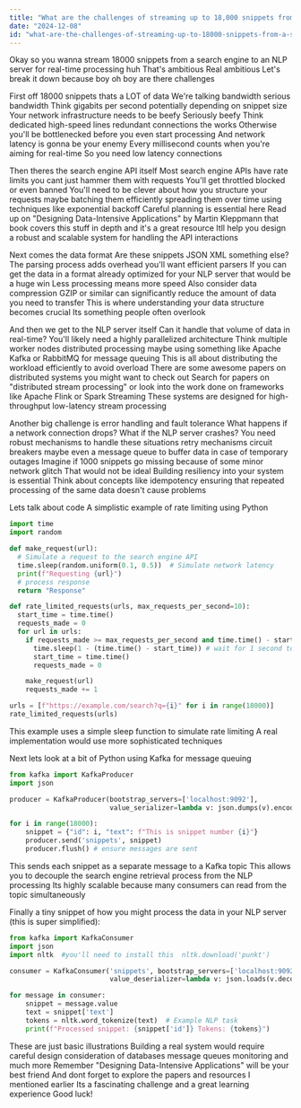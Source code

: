```yaml
---
title: "What are the challenges of streaming up to 18,000 snippets from a search engine to an NLP server for real-time processing?"
date: "2024-12-08"
id: "what-are-the-challenges-of-streaming-up-to-18000-snippets-from-a-search-engine-to-an-nlp-server-for-real-time-processing"
---
```


Okay so you wanna stream 18000 snippets from a search engine to an NLP server for real-time processing huh  That's ambitious  Real ambitious  Let's break it down  because boy oh boy are there challenges

First off  18000 snippets thats a LOT of data  We're talking bandwidth  serious bandwidth  Think gigabits per second potentially depending on snippet size  Your network infrastructure needs to be beefy  Seriously beefy  Think dedicated high-speed lines redundant connections  the works  Otherwise you'll be bottlenecked before you even start processing  And network latency is gonna be your enemy  Every millisecond counts when you're aiming for real-time  So you need low latency connections  

Then theres the search engine API itself  Most search engine APIs have rate limits  you cant just hammer them with requests  You'll get throttled blocked or even banned  You'll need to be clever about how you structure your requests maybe batching them efficiently spreading them over time using techniques like exponential backoff  Careful planning is essential here  Read up on  "Designing Data-Intensive Applications" by Martin Kleppmann  that book covers this stuff in depth and it's a great resource  Itll help you design a robust and scalable system for handling the API interactions

Next comes the data format  Are these snippets JSON XML something else?  The parsing process adds overhead  you'll want efficient parsers  If you can get the data in a format already optimized for your NLP server that would be a huge win  Less processing means more speed   Also consider data compression  GZIP or similar can significantly reduce the amount of data you need to transfer  This is where understanding your data structure becomes crucial   Its something people often overlook  

And then we get to the NLP server itself  Can it handle that volume of data in real-time?   You'll likely need a highly parallelized architecture  Think multiple worker nodes distributed processing  maybe using something like Apache Kafka or RabbitMQ for message queuing  This is all about distributing the workload efficiently to avoid overload  There are some awesome papers on distributed systems you might want to check out  Search for papers on "distributed stream processing"  or look into the work done on frameworks like Apache Flink or Spark Streaming  These systems are designed for high-throughput low-latency stream processing  

Another big challenge is error handling and fault tolerance  What happens if a network connection drops?  What if the NLP server crashes?   You need robust mechanisms to handle these situations  retry mechanisms  circuit breakers  maybe even a message queue to buffer data in case of temporary outages  Imagine if 1000 snippets go missing because of some minor network glitch  That would not be ideal  Building resiliency into your system is essential  Think about concepts like idempotency  ensuring that repeated processing of the same data doesn't cause problems


Lets talk about code  A simplistic example of rate limiting using Python

```python
import time
import random

def make_request(url):
  # Simulate a request to the search engine API
  time.sleep(random.uniform(0.1, 0.5))  # Simulate network latency
  print(f"Requesting {url}")
  # process response 
  return "Response"

def rate_limited_requests(urls, max_requests_per_second=10):
  start_time = time.time()
  requests_made = 0
  for url in urls:
    if requests_made >= max_requests_per_second and time.time() - start_time < 1:
      time.sleep(1 - (time.time() - start_time)) # wait for 1 second to pass before the next batch
      start_time = time.time()
      requests_made = 0

    make_request(url)
    requests_made += 1

urls = [f"https://example.com/search?q={i}" for i in range(18000)]
rate_limited_requests(urls)
```

This example uses a simple sleep function to simulate rate limiting   A real implementation would use more sophisticated techniques

Next lets look at a bit of Python using Kafka for message queuing

```python
from kafka import KafkaProducer
import json

producer = KafkaProducer(bootstrap_servers=['localhost:9092'],
                         value_serializer=lambda v: json.dumps(v).encode('utf-8'))

for i in range(18000):
    snippet = {"id": i, "text": f"This is snippet number {i}"}
    producer.send('snippets', snippet)
    producer.flush() # ensure messages are sent
```

This sends each snippet as a separate message to a Kafka topic  This allows you to decouple the search engine retrieval process from the NLP processing  Its highly scalable because many consumers can read from the topic simultaneously

Finally a tiny snippet of how you might process the data in your NLP server (this is super simplified):

```python
from kafka import KafkaConsumer
import json
import nltk  #you'll need to install this  nltk.download('punkt')

consumer = KafkaConsumer('snippets', bootstrap_servers=['localhost:9092'],
                         value_deserializer=lambda v: json.loads(v.decode('utf-8')))

for message in consumer:
    snippet = message.value
    text = snippet['text']
    tokens = nltk.word_tokenize(text)  # Example NLP task
    print(f"Processed snippet: {snippet['id']} Tokens: {tokens}")

```


These are just basic illustrations  Building a real system would require careful design consideration of databases  message queues  monitoring  and much more  Remember  "Designing Data-Intensive Applications"  will be your best friend  And dont forget to explore the papers and resources I mentioned earlier  Its a fascinating challenge and a great learning experience  Good luck!
